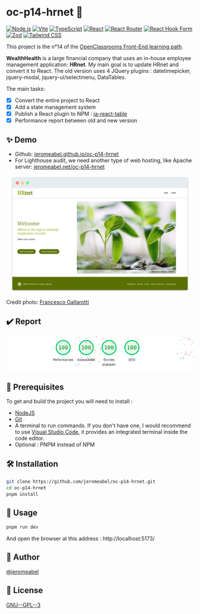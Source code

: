 # oc-p14-hrnet 👋

[![Node.js](https://img.shields.io/badge/Node.js-18.16-green)](https://nodejs.org/)
[![Vite](https://img.shields.io/badge/Vite-4.3-yellow)](https://vitejs.dev/)
[![TypeScript](https://img.shields.io/badge/TypeScript-5.0-blue)](https://www.typescriptlang.org/)
[![React](https://img.shields.io/badge/React-18.2-blueviolet)](https://reactjs.org/)
[![React Router](https://img.shields.io/badge/React_Router-6.11-orange)](https://reactrouter.com/)
[![React Hook Form](https://img.shields.io/badge/React_Hook_Form-7.43-red)](https://react-hook-form.com/)
[![Zod](https://img.shields.io/badge/Zod-3.21-lightgrey)](https://github.com/colinhacks/zod)
[![Tailwind CSS](https://img.shields.io/badge/Tailwind_CSS-3.3.2-blue)](https://tailwindcss.com/)

This project is the n°14 of the [OpenClassrooms Front-End learning path](https://openclassrooms.com/fr/paths/516-developpeur-dapplication-javascript-react).

**WealthHealth** is a large financial company that uses an in-house employee management application: **HRnet**. My main goal is to update HRnet and convert it to React. The old version uses 4 JQuery plugins : datetimepicker, jquery-modal, jquery-ui/selectmenu, DataTables.

The main tasks:

- [x] Convert the entire project to React
- [x] Add a state management system
- [x] Publish a React plugin to NPM : [ja-react-table](https://www.npmjs.com/package/ja-react-table)
- [x] Performance report between old and new version

## ✨ Demo

- Github: [jeromeabel.github.io/oc-p14-hrnet](https://jeromeabel.github.io/oc-p14-hrnet/)
- For Lighthouse audit, we need another type of web hosting, like Apache server: [jeromeabel.net/oc-p14-hrnet](https://jeromeabel.net/oc-p14-hrnet)

![oc-p14-hrnet screen](screen.png)

Credit photo: [Francesco Gallarotti](https://unsplash.com/fr/photos/ruQHpukrN7c)

## ✔️ Report

![oc-p14-hrnet report lighthouse](report.png)

## 🚨 Prerequisites

To get and build the project you will need to install :

- [NodeJS](https://nodejs.org/)
- [Git](https://git-scm.com/)
- A terminal to run commands. If you don't have one, I would recommend to use [Visual Studio Code](https://code.visualstudio.com/), it provides an integrated terminal inside the code editor.
- Optional : PNPM instead of NPM

## 🛠️ Installation

```sh
git clone https://github.com/jeromeabel/oc-p14-hrnet.git
cd oc-p14-hrnet
pnpm install
```

## 🚀 Usage

```sh
pnpm run dev
```

And open the browser at this address : http://localhost:5173/

## 👤 Author

[@jeromeabel](https://github.com/jeromeabel)

## 📝 License

[GNU--GPL--3](https://www.gnu.org/licenses/gpl-3.0.fr.html)
